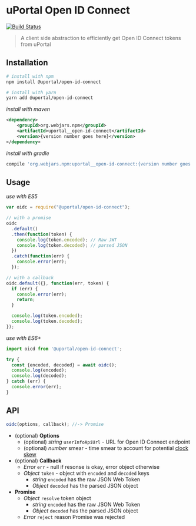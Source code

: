 # uPortal Open ID Connect

[![Build Status](https://travis-ci.org/ChristianMurphy/uPortal-components.svg?branch=master)](https://travis-ci.org/ChristianMurphy/uPortal-components)

> A client side abstraction to efficiently get Open ID Connect tokens from uPortal

## Installation

```sh
# install with npm
npm install @uportal/open-id-connect

# install with yarn
yarn add @uportal/open-id-connect
```

_install with maven_

```xml
<dependency>
    <groupId>org.webjars.npm</groupId>
    <artifactId>uportal__open-id-connect</artifactId>
    <version>{version number goes here}</version>
</dependency>
```

_install with gradle_

```gradle
compile 'org.webjars.npm:uportal__open-id-connect:{version number goes here}'
```

## Usage

_use with ES5_

```js
var oidc = require("@uportal/open-id-connect");

// with a promise
oidc
  .default()
  .then(function(token) {
    console.log(token.encoded); // Raw JWT
    console.log(token.decoded); // parsed JSON
  })
  .catch(function(err) {
    console.error(err);
  });

// with a callback
oidc.default({}, function(err, token) {
  if (err) {
    console.error(err);
    return;
  }

  console.log(token.encoded);
  console.log(token.decoded);
});
```

_use with ES6+_

```js
import oicd from '@uportal/open-id-connect';

try {
  const {encoded, decoded} = await oidc();
  console.log(encoded);
  console.log(decoded);
} catch (err) {
  console.error(err);
}
```

## API

```js
oidc(options, callback); //-> Promise
```

* (optional) **Options**
  * (optional) _string_ `userInfoApiUrl` - URL for Open ID Connect endpoint
  * (optional) _number_ smear - time smear to account for potential [clock skew](https://en.wikipedia.org/wiki/Clock_skew)
* (optional) **Callback**
  * _Error_ `err` - null if resonse is okay, error object otherwise
  * _Object_ `token` - object with `encoded` and `decoded` keys
    * _string_ `encoded` has the raw JSON Web Token
    * _Object_ `decoded` has the parsed JSON object
* **Promise**
  * _Object_ `resolve` token object
    * _string_ `encoded` has the raw JSON Web Token
    * _Object_ `decoded` has the parsed JSON object
  * _Error_ `reject` reason Promise was rejected
